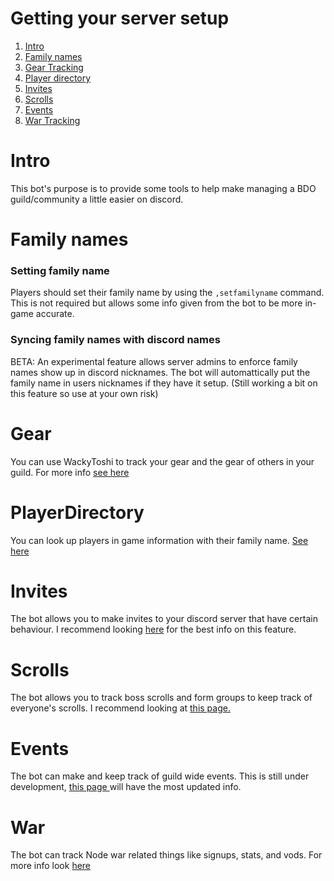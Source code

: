 # Getting your server setup

1. [Intro](#Intro)
2. [Family names](#Family)
3. [Gear Tracking](#Gear)
4. [Player directory](#PlayerDirectory)
5. [Invites](#Invites)
6. [Scrolls](#Scrolls)
7. [Events](#Events)
8. [War Tracking](#War)

# Intro
This bot's purpose is to provide some tools to help make managing a BDO guild/community a little easier on discord. 

# Family names
### Setting family name
Players should set their family name by using the `,setfamilyname` command.  
This is not required but allows some info given from the bot to be more in-game accurate. 
### Syncing family names with discord names
BETA: An experimental feature allows server admins to enforce family names show up in discord nicknames. The bot 
will automattically put the family name in users nicknames if they have it setup. 
(Still working a bit on this feature so use at your own risk)

# Gear
You can use WackyToshi to track your gear and the gear of others in your guild. For more info [see here](gear.md)

# PlayerDirectory
You can look up players in game information with their family name. [See here](PlayerDirectory.md)

# Invites
The bot allows you to make invites to your discord server that have certain behaviour. I recommend looking [here](custom_invites.md)
for the best info on this feature.

# Scrolls
The bot allows you to track boss scrolls and form groups to keep track of everyone's scrolls. 
I recommend looking at [this page.](scrolls.md)

# Events
The bot can make and keep track of guild wide events. This is still under development, [this page ](events.md) will have the most updated info.

# War
The bot can track Node war related things like signups, stats, and vods. For more info look [here](wars.md)
